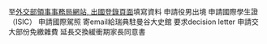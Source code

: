 
至[外交部領事事務局網站, 出國登錄頁面](https://www.boca.gov.tw/sp-abre-sform-1.html)填寫資料
申請役男出境
申請國際學生證（ISIC）
申請國際駕照
寄email給瑞典駐曼谷大史館 要求decision letter
申請交大部份免繳雜費
延長交換緩衝期家長同意書

